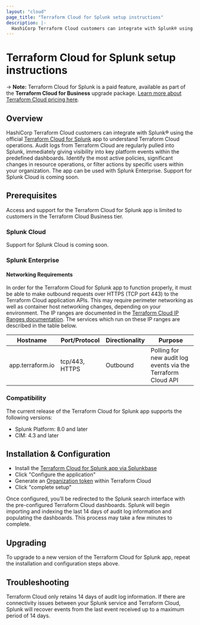 ```yaml
---
layout: "cloud"
page_title: "Terraform Cloud for Splunk setup instructions"
description: |-
  HashiCorp Terraform Cloud customers can integrate with Splunk® using the official Terraform Cloud for Splunk app to understand Terraform Cloud operations
---
```


# Terraform Cloud for Splunk setup instructions

-> **Note:** Terraform Cloud for Splunk is a paid feature, available as part of the **Terraform Cloud for Business** upgrade package. [Learn more about Terraform Cloud pricing here](https://www.hashicorp.com/products/terraform/pricing/).

## Overview

HashiCorp Terraform Cloud customers can integrate with Splunk® using the official [Terraform Cloud for Splunk](https://splunkbase.splunk.com/app/5141/) app to understand Terraform Cloud operations. Audit logs from Terraform Cloud are regularly pulled into Splunk, immediately giving visibility into key platform events within the predefined dashboards. Identify the most active policies, significant changes in resource operations, or filter actions by specific users within your organization. The app can be used with Splunk Enterprise. Support for Splunk Cloud is coming soon.


## Prerequisites

Access and support for the Terraform Cloud for Splunk app is limited to customers in the Terraform Cloud Business tier.

### Splunk Cloud

Support for Splunk Cloud is coming soon.

### Splunk Enterprise

#### Networking Requirements

In order for the Terraform Cloud for Splunk app to function properly, it must be able to make outbound requests over HTTPS (TCP port 443) to the Terraform Cloud application APIs. This may require perimeter networking as well as container host networking changes, depending on your environment. The IP ranges are documented in the [Terraform Cloud IP Ranges documentation](/docs/cloud/architectural-details/ip-ranges.html). The services which run on these IP ranges are described in the table below.

Hostname | Port/Protocol | Directionality | Purpose
 --|--|--|--
 app.terraform.io | tcp/443, HTTPS | Outbound | Polling for new audit log events via the Terraform Cloud API

### Compatibility

The current release of the Terraform Cloud for Splunk app supports the following versions:

* Splunk Platform: 8.0 and later
* CIM: 4.3 and later

## Installation & Configuration

* Install the [Terraform Cloud for Splunk app via Splunkbase](https://splunkbase.splunk.com/app/5141/)
* Click "Configure the application"
* Generate an [Organization token](/docs/cloud/users-teams-organizations/api-tokens.html#organization-api-tokens) within Terraform Cloud
* Click "complete setup"

Once configured, you’ll be redirected to the Splunk search interface with the pre-configured Terraform Cloud dashboards. Splunk will begin importing and indexing the last 14 days of audit log information and populating the dashboards. This process may take a few minutes to complete.

## Upgrading

To upgrade to a new version of the Terraform Cloud for Splunk app, repeat the installation and configuration steps above.

## Troubleshooting

Terraform Cloud only retains 14 days of audit log information. If there are connectivity issues between your Splunk service and Terraform Cloud, Splunk will recover events from the last event received up to a maximum period of 14 days.
